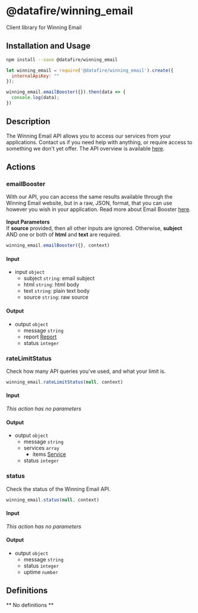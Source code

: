 # @datafire/winning_email

Client library for Winning Email

## Installation and Usage
```bash
npm install --save @datafire/winning_email
```
```js
let winning_email = require('@datafire/winning_email').create({
  internalApiKey: ""
});

winning_email.emailBooster({}).then(data => {
  console.log(data);
})
```

## Description

The Winning Email API allows you to access our services from your applications. Contact us if you need help with anything, or require access to something we don't yet offer. The API overview is available <a href='/api/v1/docs' target='_blank'>here</a>.

## Actions

### emailBooster
With our API, you can access the same results available through the Winning Email website, but in a raw, JSON, format, that you can use however you wish in your application. Read more about Email Booster <a href='/email-booster/' target='_blank'>here</a>.<br><br><strong>Input Parameters</strong><br>If <strong>source</strong> provided, then all other inputs are ignored. Otherwise, <strong>subject</strong> AND one or both of <strong>html</strong> and <strong>text</strong> are required.


```js
winning_email.emailBooster({}, context)
```

#### Input
* input `object`
  * subject `string`: email subject
  * html `string`: html body
  * text `string`: plain text body
  * source `string`: raw source

#### Output
* output `object`
  * message `string`
  * report [Report](#report)
  * status `integer`

### rateLimitStatus
Check how many API queries you've used, and what your limit is.


```js
winning_email.rateLimitStatus(null, context)
```

#### Input
*This action has no parameters*

#### Output
* output `object`
  * message `string`
  * services `array`
    * items [Service](#service)
  * status `integer`

### status
Check the status of the Winning Email API.


```js
winning_email.status(null, context)
```

#### Input
*This action has no parameters*

#### Output
* output `object`
  * message `string`
  * status `integer`
  * uptime `number`



## Definitions

** No definitions **
